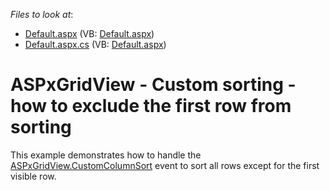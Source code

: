 <!-- default file list -->
*Files to look at*:

* [Default.aspx](./CS/Default.aspx) (VB: [Default.aspx](./VB/Default.aspx))
* [Default.aspx.cs](./CS/Default.aspx.cs) (VB: [Default.aspx](./VB/Default.aspx))
<!-- default file list end -->
# ASPxGridView - Custom sorting - how to exclude the first row from sorting


<p>This example demonstrates how to handle the <a href="http://documentation.devexpress.com/#AspNet/DevExpressWebASPxGridViewASPxGridView_CustomColumnSorttopic">ASPxGridView.CustomColumnSort</a> event to sort all rows except for the first visible row.</p>

<br/>


